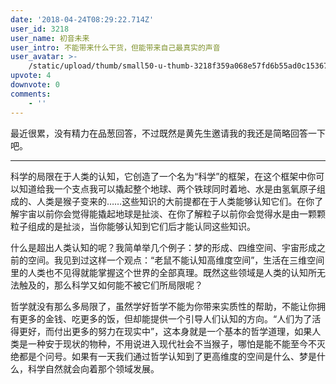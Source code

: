 ```yaml
---
date: '2018-04-24T08:29:22.714Z'
user_id: 3218
user_name: 初音未来
user_intro: 不能带来什么干货，但能带来自己最真实的声音
user_avatar: >-
    /static/upload/thumb/small50-u-thumb-3218f359a068e57fd6b55ad0c15367a0a9dc68bc2cb7.png
upvote: 4
downvote: 0
comments:
    - ''
---
```


最近很累，没有精力在品葱回答，不过既然是黄先生邀请我的我还是简略回答一下吧。

---

<span style="">科学的局限在于人类的认知，它创造了一个名为“科学”的框架，在这个框架中你可以知道给我一个支点我可以撬起整个地球、两个铁球同时着地、水是由氢氧原子组成的、人类是猴子变来的……这些知识的大前提都在于人类能够认知它们。在你了解宇宙以前你会觉得能撬起地球是扯淡、在你了解粒子以前你会觉得水是由一颗颗粒子组成的是扯淡，当你能够认知到它们后才能认同这些知识。</span>  

什么是超出人类认知的呢？我简单举几个例子：梦的形成、四维空间、宇宙形成之前的空间。我见到过这样一个观点：“老鼠不能认知高维度空间”，生活在三维空间里的人类也不见得就能掌握这个世界的全部真理。既然这些领域是人类的认知所无法触及的，那么科学又如何能不被它们所局限呢？

哲学就没有那么多局限了，虽然学好哲学不能为你带来实质性的帮助，不能让你拥有更多的金钱、吃更多的饭，但却能提供一个引导人们认知的方向。“人们为了活得更好，而付出更多的努力在现实中”，这本身就是一个基本的哲学道理，如果人类是一种安于现状的物种，不用说进入现代社会不当猴子，哪怕是能不能至今不灭绝都是个问号。如果有一天我们通过哲学认知到了更高维度的空间是什么、梦是什么，科学自然就会向着那个领域发展。
